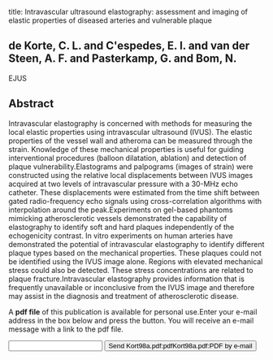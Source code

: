 title: Intravascular ultrasound elastography: assessment and imaging of elastic properties of diseased arteries and vulnerable plaque

## de Korte, C. L. and C'espedes, E. I. and van der Steen, A. F. and Pasterkamp, G. and Bom, N.
EJUS


## Abstract
Intravascular elastography is concerned with methods for measuring the local elastic properties using intravascular ultrasound (IVUS). The elastic properties of the vessel wall and atheroma can be measured through the strain. Knowledge of these mechanical properties is useful for guiding interventional procedures (balloon dilatation, ablation) and detection of plaque vulnerability.Elastograms and palpograms (images of strain) were constructed using the relative local displacements between IVUS images acquired at two levels of intravascular pressure with a 30-MHz echo catheter. These displacements were estimated from the time shift between gated radio-frequency echo signals using cross-correlation algorithms with interpolation around the peak.Experiments on gel-based phantoms mimicking atherosclerotic vessels demonstrated the capability of elastography to identify soft and hard plaques independently of the echogenicity contrast. In vitro experiments on human arteries have demonstrated the potential of intravascular elastography to identify different plaque types based on the mechanical properties. These plaques could not be identified using the IVUS image alone. Regions with elevated mechanical stress could also be detected. These stress concentrations are related to plaque fracture.Intravascular elastography provides information that is frequently unavailable or inconclusive from the IVUS image and therefore may assist in the diagnosis and treatment of atherosclerotic disease.

A <b>pdf file</b> of this publication is available for personal use.Enter your e-mail address in the box below and press the button. You will receive an e-mail message with a link to the pdf file.
<form action="sender.php">  <input type="text" name="email">  <input type="submit" value="Send Kort98a.pdf:pdfKort98a.pdf:PDF by e-mail"></form>